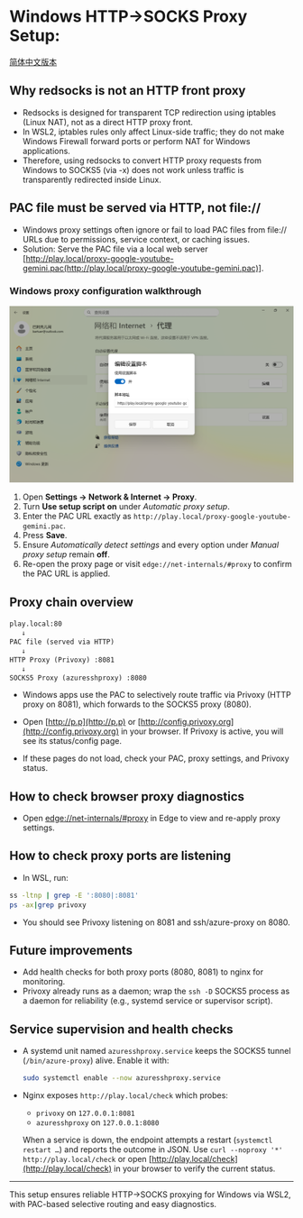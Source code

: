 # Windows HTTP→SOCKS Proxy Setup:

[简体中文版本](README.zh.md)

## Why redsocks is not an HTTP front proxy
- Redsocks is designed for transparent TCP redirection using iptables (Linux NAT), not as a direct HTTP proxy front.
- In WSL2, iptables rules only affect Linux-side traffic; they do not make Windows Firewall forward ports or perform NAT for Windows applications.
- Therefore, using redsocks to convert HTTP proxy requests from Windows to SOCKS5 (via -x) does not work unless traffic is transparently redirected inside Linux.

## PAC file must be served via HTTP, not file://
- Windows proxy settings often ignore or fail to load PAC files from file:// URLs due to permissions, service context, or caching issues.
- Solution: Serve the PAC file via a local web server [http://play.local/proxy-google-youtube-gemini.pac(http://play.local/proxy-google-youtube-gemini.pac)].

### Windows proxy configuration walkthrough

![Windows proxy script settings](windows-proxy-settings.png)

1. Open **Settings → Network & Internet → Proxy**.
2. Turn **Use setup script** **on** under *Automatic proxy setup*.
3. Enter the PAC URL exactly as `http://play.local/proxy-google-youtube-gemini.pac`.
4. Press **Save**.
5. Ensure *Automatically detect settings* and every option under *Manual proxy setup* remain **off**.
6. Re-open the proxy page or visit `edge://net-internals/#proxy` to confirm the PAC URL is applied.

## Proxy chain overview
```
play.local:80
   ↓
PAC file (served via HTTP)
   ↓
HTTP Proxy (Privoxy) :8081
   ↓
SOCKS5 Proxy (azuresshproxy) :8080
```
- Windows apps use the PAC to selectively route traffic via Privoxy (HTTP proxy on 8081), which forwards to the SOCKS5 proxy (8080).


- Open [http://p.p](http://p.p) or [http://config.privoxy.org](http://config.privoxy.org) in your browser. If Privoxy is active, you will see its status/config page.
- If these pages do not load, check your PAC, proxy settings, and Privoxy status.

## How to check browser proxy diagnostics

- Open [edge://net-internals/#proxy](edge://net-internals/#proxy) in Edge to view and re-apply proxy settings.

## How to check proxy ports are listening
- In WSL, run:
```bash
ss -ltnp | grep -E ':8080|:8081'
ps -ax|grep privoxy
```
- You should see Privoxy listening on 8081 and ssh/azure-proxy on 8080.

## Future improvements
- Add health checks for both proxy ports (8080, 8081) to nginx for monitoring.
- Privoxy already runs as a daemon; wrap the `ssh -D` SOCKS5 process as a daemon for reliability (e.g., systemd service or supervisor script).

## Service supervision and health checks

- A systemd unit named `azuresshproxy.service` keeps the SOCKS5 tunnel (`/bin/azure-proxy`) alive. Enable it with:

   ```bash
   sudo systemctl enable --now azuresshproxy.service
   ```

- Nginx exposes `http://play.local/check` which probes:
   - `privoxy` on `127.0.0.1:8081`
   - `azuresshproxy` on `127.0.0.1:8080`

   When a service is down, the endpoint attempts a restart (`systemctl restart …`) and reports the outcome in JSON. Use `curl --noproxy '*' http://play.local/check` or open [http://play.local/check](http://play.local/check) in your browser to verify the current status.

---
This setup ensures reliable HTTP→SOCKS proxying for Windows via WSL2, with PAC-based selective routing and easy diagnostics.
